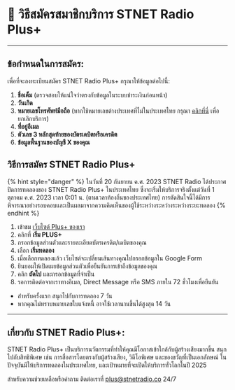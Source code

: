# 🛒 วิธีสมัครสมาชิกบริการ STNET Radio Plus+

***

## ข้อกำหนดในการสมัคร:

เพื่อที่จะลงทะเบียนสมัคร STNET Radio Plus+ กรุณาให้ข้อมูลต่อไปนี้:

1. **ชื่อเต็ม** (ตรวจสอบให้แน่ใจว่าตรงกับข้อมูลในระบบชำระเงินก่อนหน้า)
2. **วันเกิด**
3. **หมายเลขโทรศัพท์มือถือ** (หากใช้หมายเลขต่างประเทศที่ไม่ในประเทศไทย กรุณา [คลิกที่นี่](https://stnetradio.co/cancel) เพื่อยกเลิกบริการ)
4. **ที่อยู่อีเมล**
5. **ตัวเลข 3 หลักสุดท้ายของบัตรเดบิตหรือเครดิต**
6. **ข้อมูลพื้นฐานของบัญชี X ของคุณ**

## วิธีการสมัคร STNET Radio Plus+

{% hint style="danger" %}
ในวันที่ 20 กันยายน ค.ศ. 2023 STNET Radio ได้ประกาศปิดการทดลองของ STNET Radio Plus+ ในประเทศไทย ซึ่งจะเริ่มให้บริการจริงตั้งแต่วันที่ 1 ตุลาคม ค.ศ. 2023 เวลา 0:01 น. (ตามเวลาท้องถิ่นของประเทศไทย) การตัดสินใจนี้ได้มีการพิจารณาอย่างรอบคอบและเป็นผลมาจากความคิดเห็นของผู้ใช้ระหว่างระหว่างระหว่างระยะทดลอง
{% endhint %}

1. เข้าชม [เว็บไซต์ Plus+ ของเรา](https://stnetradio.co/plus)
2. คลิกที่ **เริ่ม PLUS+**
3. กรอกข้อมูลส่วนตัวและรายละเอียดบัตรเครดิต/เดบิตของคุณ
4. เลือก **เริ่มทดลอง**
5. เมื่อเลือกทดลองแล้ว เว็บไซต์จะเปลี่ยนเส้นทางคุณไปกรอกข้อมูลใน Google Form
6. ยินยอมให้เปิดเผยข้อมูลส่วนตัวเพื่อยืนยันการเข้าถึงข้อมูลของคุณ
7. คลิก **ถัดไป** และกรอกข้อมูลที่จำเป็น
8. รอการติดต่อจากเราทางอีเมล, Direct Message หรือ SMS ภายใน 72 ชั่วโมงเพื่อยืนยัน

* สำหรับครั้งแรก สนุกไปกับการทดลอง 7 วัน
* หากคุณไม่ทราบหมายเลขใบแจ้งหนี้ อาจใช้เวลานานขึ้นได้สูงสุด 14 วัน

***

## เกี่ยวกับ STNET Radio Plus+:

STNET Radio Plus+ เป็นบริการนวัตกรรมที่ทำให้คุณมีโอกาสเข้าใกล้กับผู้สร้างเสียงมากขึ้น สนุกไปกับสิทธิพิเศษ เช่น การสื่อสารโดยตรงกับผู้สร้างเสียง, วิดีโอพิเศษ และของขวัญที่เป็นเอกลักษณ์ ในปัจจุบันมีให้บริการทดลองในประเทศไทย, และเป้าหมายที่จะเปิดให้บริการทั่วโลกในปี 2025

สำหรับความช่วยเหลือหรือคำถาม ติดต่อเราที่ [plus@stnetradio.co](mailto:plus@stnetradio.co) 24/7
